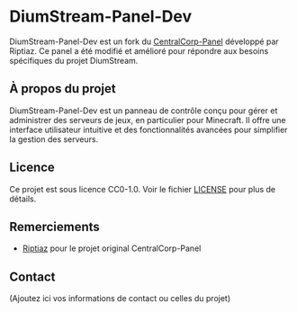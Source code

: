 # DiumStream-Panel-Dev

DiumStream-Panel-Dev est un fork du [CentralCorp-Panel](https://github.com/Riptiaz/CentralCorp-Panel) développé par Riptiaz. Ce panel a été modifié et amélioré pour répondre aux besoins spécifiques du projet DiumStream.

## À propos du projet

DiumStream-Panel-Dev est un panneau de contrôle conçu pour gérer et administrer des serveurs de jeux, en particulier pour Minecraft. Il offre une interface utilisateur intuitive et des fonctionnalités avancées pour simplifier la gestion des serveurs.

## Licence

Ce projet est sous licence CC0-1.0. Voir le fichier [LICENSE](https://github.com/DiumStream-dev/Dium-Craft-Panel-Dev/blob/main/LICENSE) pour plus de détails.

## Remerciements

- [Riptiaz](https://github.com/Riptiaz) pour le projet original CentralCorp-Panel

## Contact

(Ajoutez ici vos informations de contact ou celles du projet)
